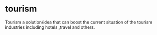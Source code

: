 # tourism
Tourism a solution/idea  that can boost the current situation of the tourism industries including hotels ,travel and others.
